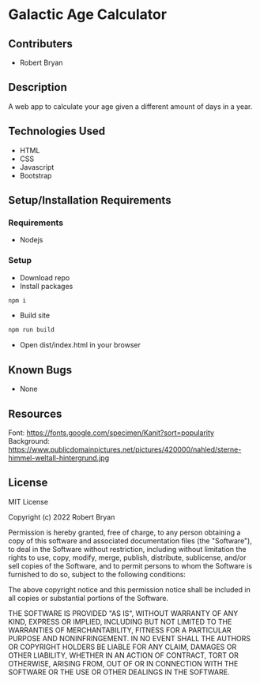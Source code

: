 # Galactic Age Calculator

## Contributers
* Robert Bryan

## Description
A web app to calculate your age given a different amount of days in a year.

## Technologies Used
* HTML
* CSS
* Javascript
* Bootstrap

## Setup/Installation Requirements
### Requirements
* Nodejs

### Setup
* Download repo
* Install packages
```js
npm i
```
* Build site
```js
npm run build
```
* Open dist/index.html in your browser


## Known Bugs

* None

## Resources
Font: https://fonts.google.com/specimen/Kanit?sort=popularity
Background: https://www.publicdomainpictures.net/pictures/420000/nahled/sterne-himmel-weltall-hintergrund.jpg

## License

MIT License

Copyright (c) 2022 Robert Bryan

Permission is hereby granted, free of charge, to any person obtaining a copy of this software and associated documentation files (the "Software"), to deal in the Software without restriction, including without limitation the rights to use, copy, modify, merge, publish, distribute, sublicense, and/or sell copies of the Software, and to permit persons to whom the Software is furnished to do so, subject to the following conditions:

The above copyright notice and this permission notice shall be included in all copies or substantial portions of the Software.

THE SOFTWARE IS PROVIDED "AS IS", WITHOUT WARRANTY OF ANY KIND, EXPRESS OR IMPLIED, INCLUDING BUT NOT LIMITED TO THE WARRANTIES OF MERCHANTABILITY, FITNESS FOR A PARTICULAR PURPOSE AND NONINFRINGEMENT. IN NO EVENT SHALL THE AUTHORS OR COPYRIGHT HOLDERS BE LIABLE FOR ANY CLAIM, DAMAGES OR OTHER LIABILITY, WHETHER IN AN ACTION OF CONTRACT, TORT OR OTHERWISE, ARISING FROM, OUT OF OR IN CONNECTION WITH THE SOFTWARE OR THE USE OR OTHER DEALINGS IN THE SOFTWARE.